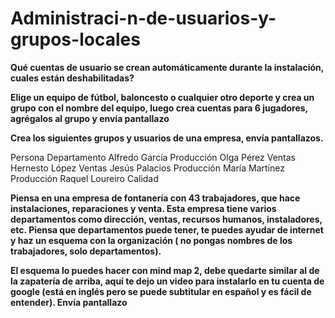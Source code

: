 # Administraci-n-de-usuarios-y-grupos-locales

**Qué cuentas de usuario se crean automáticamente durante la instalación, cuales están deshabilitadas?**

**Elige un equipo de fútbol, baloncesto o cualquier otro deporte y crea un grupo con el nombre del equipo, luego crea cuentas para 6 jugadores, agrégalos al grupo y envía pantallazo**

**Crea los siguientes grupos y usuarios de una empresa, envía pantallazos.**


Persona                         Departamento
Alfredo García               Producción
Olga Pérez                    Ventas
Hernesto López             Ventas 
Jesús Palacios               Producción
María Martínez               Producción 
Raquel Loureiro             Calidad


**Piensa en una empresa de fontanería con 43 trabajadores, que hace instalaciones, reparaciones y venta. Esta empresa tiene varios departamentos como dirección, ventas, recursos humanos, instaladores, etc. Piensa que departamentos puede tener, te puedes ayudar de internet y haz un esquema con la organización ( no pongas nombres de los trabajadores, solo departamentos).**

**El esquema lo puedes hacer con mind map 2, debe quedarte similar al de la zapatería de arriba, aquí te dejo un video para instalarlo en tu cuenta de google (está en inglés pero se puede subtitular en español y es fácil de entender). Envía pantallazo**
